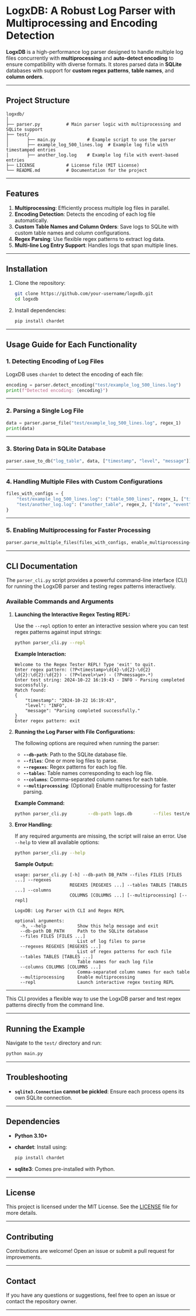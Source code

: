 
# LogxDB: A Robust Log Parser with Multiprocessing and Encoding Detection

**LogxDB** is a high-performance log parser designed to handle multiple log files concurrently with **multiprocessing** and **auto-detect encoding** to ensure compatibility with diverse formats. It stores parsed data in **SQLite** databases with support for **custom regex patterns**, **table names**, and **column orders**.

---

## Project Structure

```
logxdb/
│
├── parser.py          # Main parser logic with multiprocessing and SQLite support
├── test/
│       ├── main.py            # Example script to use the parser
│       ├── example_log_500_lines.log  # Example log file with timestamped entries
│       ├── another_log.log    # Example log file with event-based entries
├── LICENSE            # License file (MIT License)
└── README.md          # Documentation for the project
```

---

## Features

1. **Multiprocessing**: Efficiently process multiple log files in parallel.
2. **Encoding Detection**: Detects the encoding of each log file automatically.
3. **Custom Table Names and Column Orders**: Save logs to SQLite with custom table names and column configurations.
4. **Regex Parsing**: Use flexible regex patterns to extract log data.
5. **Multi-line Log Entry Support**: Handles logs that span multiple lines.

---

## Installation

1. Clone the repository:

    ```bash
    git clone https://github.com/your-username/logxdb.git
    cd logxdb
    ```

2. Install dependencies:

    ```bash
    pip install chardet
    ```

---

## Usage Guide for Each Functionality

### 1. Detecting Encoding of Log Files

LogxDB uses `chardet` to detect the encoding of each file:

```python
encoding = parser.detect_encoding("test/example_log_500_lines.log")
print(f"Detected encoding: {encoding}")
```

---

### 2. Parsing a Single Log File

```python
data = parser.parse_file("test/example_log_500_lines.log", regex_1)
print(data)
```

---

### 3. Storing Data in SQLite Database

```python
parser.save_to_db("log_table", data, ["timestamp", "level", "message"])
```

---

### 4. Handling Multiple Files with Custom Configurations

```python
files_with_configs = {
    "test/example_log_500_lines.log": ("table_500_lines", regex_1, ["timestamp", "level", "message"]),
    "test/another_log.log": ("another_table", regex_2, ["date", "event", "details"])
}
```

---

### 5. Enabling Multiprocessing for Faster Processing

```python
parser.parse_multiple_files(files_with_configs, enable_multiprocessing=True)
```

---
## CLI Documentation

The `parser_cli.py` script provides a powerful command-line interface (CLI) for running the LogxDB parser and testing regex patterns interactively.

### Available Commands and Arguments

1. **Launching the Interactive Regex Testing REPL:**

   Use the `--repl` option to enter an interactive session where you can test regex patterns against input strings:

   ```bash
   python parser_cli.py --repl
   ```

   **Example Interaction:**

   ```
   Welcome to the Regex Tester REPL! Type 'exit' to quit.
   Enter regex pattern: (?P<timestamp>\d{4}-\d{2}-\d{2} \d{2}:\d{2}:\d{2}) - (?P<level>\w+) - (?P<message>.*)
   Enter test string: 2024-10-22 16:19:43 - INFO - Parsing completed successfully.
   Match found:
   {
       "timestamp": "2024-10-22 16:19:43",
       "level": "INFO",
       "message": "Parsing completed successfully."
   }
   Enter regex pattern: exit
   ```

2. **Running the Log Parser with File Configurations:**

   The following options are required when running the parser:

   - **`--db-path`**: Path to the SQLite database file.
   - **`--files`**: One or more log files to parse.
   - **`--regexes`**: Regex patterns for each log file.
   - **`--tables`**: Table names corresponding to each log file.
   - **`--columns`**: Comma-separated column names for each table.
   - **`--multiprocessing`**: (Optional) Enable multiprocessing for faster parsing.

   **Example Command:**

   ```bash
   python parser_cli.py        --db-path logs.db        --files test/example_log_500_lines.log test/another_log.log        --regexes "(?P<timestamp>\d{4}-\d{2}-\d{2} \d{2}:\d{2}:\d{2}) - (?P<level>\w+) - (?P<message>.*)"                  "(?P<date>\d{2}/\d{2}/\d{4}) \| (?P<event>\w+) \| (?P<details>.*)"        --tables table_500_lines another_table        --columns "timestamp,level,message" "date,event,details"        --multiprocessing
   ```

3. **Error Handling:**

   If any required arguments are missing, the script will raise an error. Use `--help` to view all available options:

   ```bash
   python parser_cli.py --help
   ```

   **Sample Output:**

   ```
   usage: parser_cli.py [-h] --db-path DB_PATH --files FILES [FILES ...] --regexes
                        REGEXES [REGEXES ...] --tables TABLES [TABLES ...] --columns
                        COLUMNS [COLUMNS ...] [--multiprocessing] [--repl]

   LogxDB: Log Parser with CLI and Regex REPL

   optional arguments:
     -h, --help            Show this help message and exit
     --db-path DB_PATH     Path to the SQLite database
     --files FILES [FILES ...]
                           List of log files to parse
     --regexes REGEXES [REGEXES ...]
                           List of regex patterns for each file
     --tables TABLES [TABLES ...]
                           Table names for each log file
     --columns COLUMNS [COLUMNS ...]
                           Comma-separated column names for each table
     --multiprocessing     Enable multiprocessing
     --repl                Launch interactive regex testing REPL
   ```

---

This CLI provides a flexible way to use the LogxDB parser and test regex patterns directly from the command line.

---
## Running the Example

Navigate to the `test/` directory and run:

```bash
python main.py
```

---

## Troubleshooting

- **`sqlite3.Connection` cannot be pickled**: Ensure each process opens its own SQLite connection.

---

## Dependencies

- **Python 3.10+**
- **chardet**: Install using:
  
    ```bash
    pip install chardet
    ```

- **sqlite3**: Comes pre-installed with Python.

---

## License

This project is licensed under the MIT License. See the [LICENSE](./LICENSE) file for more details.

---

## Contributing

Contributions are welcome! Open an issue or submit a pull request for improvements.

---

## Contact

If you have any questions or suggestions, feel free to open an issue or contact the repository owner.

---

